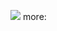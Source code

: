 ![](https://github.com/nu11secur1ty/Linux_Deployment_Administration_Hacks-Programing/blob/master/SPEC_COMMANDS/SED/wall/Screenshot%20from%202019-02-25%2013-00-13.png)
more: [](https://www.gnu.org/software/sed/manual/sed.html)
